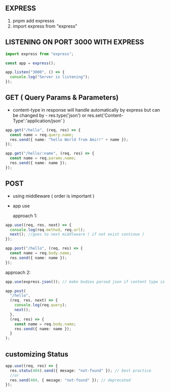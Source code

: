 ## EXPRESS

1. pnpm add expresss
2. import express from "express"

## LISTENING ON PORT 3000 WITH EXPRESS

```ts
import express from "express";

const app = express();

app.listen("3000", () => {
  console.log("Server is listening");
});
```

## GET ( Query Params & Parameters)

- content-type in response will handle automatically by express but can be changed by - res.type('json') or res.set('Content-Type':'application/json' )

```ts
app.get("/hello", (req, res) => {
  const name = req.query.name;
  res.send({ name: "hello World from Amir!" + name });
});

app.get("/hello/:name", (req, res) => {
  const name = req.params.name;
  res.send({ name: name });
});
```

## POST

- using middleware ( order is important )
- app use

  approach 1:

```ts
app.use((req, res, next) => {
  console.log(req.method, req.url);
  next(); //goes to next middleware ( if not exist continue )
});

app.post("/hello", (req, res) => {
  const name = req.body.name;
  res.send({ name: name });
});
```

approach 2:

```ts
app.use(express.json()); // make bodies parsed json if content type is json

app.post(
  "/hello",
  (req, res, next) => {
    console.log(req.query);
    next();
  },
  (req, res) => {
    const name = req.body.name;
    res.send({ name: name });
  }
);
```

## customizing Status

```ts
app.use((req, res) => {
  res.statu(404).send({ mesage: "not-found" }); // best practice
  //or
  res.send(404, { mesage: "not-found" }); // deprecated
});
```


